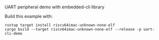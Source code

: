 UART peripheral demo with embedded-cli library

Build this example with:

```
rustup target install riscv64imac-unknown-none-elf
cargo build --target riscv64imac-unknown-none-elf --release -p uart-cli-demo
```
